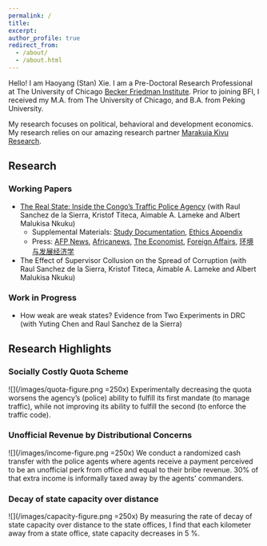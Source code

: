 ```yaml
---
permalink: /
title:
excerpt: 
author_profile: true
redirect_from: 
  - /about/
  - /about.html
---
```


Hello! I am Haoyang (Stan) Xie. I am a Pre-Doctoral Research Professional at The University of Chicago [Becker Friedman Institute](https://bfi.uchicago.edu/). Prior to joining BFI, I received my M.A. from The University of Chicago, and B.A. from Peking University. 

My research focuses on political, behavioral and development economics. My research relies on our amazing research partner [Marakuja Kivu Research](https://marakujakivuresearch.com/).

## Research
### Working Papers
- [The Real State: Inside the Congo’s Traffic Police Agency](https://www.dropbox.com/s/wvmixcsqnd9ciu4/Quota-Paper.pdf?dl=0) (with Raul Sanchez de la Sierra, Kristof Titeca, Aimable A. Lameke and Albert Malukisa Nkuku)
  - Supplemental Materials: [Study Documentation](https://www.dropbox.com/s/pcg6a4ibz8jzu6j/Quota-Appendix-Study-Design.pdf?dl=0), [Ethics Appendix](https://www.dropbox.com/s/o34vsiwhxut83pu/Quota-Appendix-Ethics.pdf?dl=0)
  - Press: [AFP News](https://sports.yahoo.com/heart-love-kinshasa-locals-reward-065525656.html?guccounter=1&guce_referrer=aHR0cHM6Ly90LmNvLw&guce_referrer_sig=AQAAAEPBNKH6sDWyqrHkfDuKkrraT4D9akbti61udMDtB5Rw07vHWuAxKcKZvN057o942xtCTgpXj4YeQsDiphKaBGaNG-CvW9P4yMAsW6Vh2uTgeo7IGWofczx08K8_nLh3q35kJTEvRSB2YuQfD2IYh1iA1ydwnd7I2pzL7mWvfGDV), [Africanews](https://www.africanews.com/2022/07/14/drc-drivers-in-kinshasa-reward-honest-police-officers//), [The Economist](https://www.economist.com/middle-east-and-africa/2018/09/08/kinshasas-traffic-police-make-80-of-their-income-informally), [Foreign Affairs](https://www.foreignaffairs.com/articles/africa/2017-12-12/congos-slide-chaos), [环境与发展经济学](https://mp.weixin.qq.com/s/xjWTnWtX_7fl7KpL4F_Myg)
- The Effect of Supervisor Collusion on the Spread of Corruption (with Raul Sanchez de la Sierra, Kristof Titeca, Aimable A. Lameke and Albert Malukisa Nkuku)

### Work in Progress
- How weak are weak states? Evidence from Two Experiments in DRC (with Yuting Chen and Raul Sanchez de la Sierra)

## Research Highlights

### Socially Costly Quota Scheme
![](/images/quota-figure.png =250x)
<left>Experimentally decreasing the quota worsens the agency’s (police) ability to fulfill its first mandate (to manage traffic), while not improving its ability to fulfill the second (to enforce the traffic code).</left> 

### Unofficial Revenue by Distributional Concerns
![](/images/income-figure.png =250x)
<left>We conduct a randomized cash transfer with the police agents where agents receive a payment perceived to be an unofficial perk from office and equal to their bribe revenue. 30% of that extra income is informally taxed away by the agents' commanders.</left> 

### Decay of state capacity over distance 
![](/images/capacity-figure.png =250x)
<left>By measuring the rate of decay of state capacity over distance to the state offices, I find that each kilometer away from a state office, state capacity decreases in 5 %.</left> 

